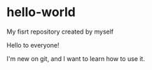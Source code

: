 # hello-world
My fisrt repository created by myself

Hello to everyone!

I'm new on git, and I want to learn how to use it. 
